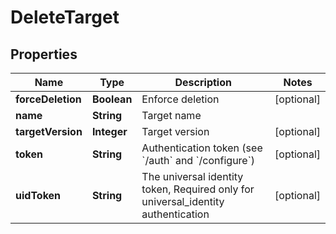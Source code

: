 

# DeleteTarget

## Properties

Name | Type | Description | Notes
------------ | ------------- | ------------- | -------------
**forceDeletion** | **Boolean** | Enforce deletion |  [optional]
**name** | **String** | Target name | 
**targetVersion** | **Integer** | Target version |  [optional]
**token** | **String** | Authentication token (see &#x60;/auth&#x60; and &#x60;/configure&#x60;) |  [optional]
**uidToken** | **String** | The universal identity token, Required only for universal_identity authentication |  [optional]



